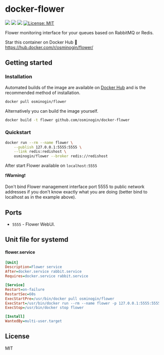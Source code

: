 # docker-flower

[![](https://img.shields.io/docker/build/osminogin/docker-flower.svg)](https://hub.docker.com/r/osminogin/docker-flower/builds/) [![](https://img.shields.io/docker/stars/osminogin/docker-flower.svg)](https://hub.docker.com/r/osminogin/docker-flower) [![](https://images.microbadger.com/badges/image/osminogin/docker-flower.svg)](https://microbadger.com/images/osminogin/docker-flower) [![License: MIT](https://img.shields.io/badge/License-MIT-lightgrey.svg)](https://opensource.org/licenses/MIT)

Flower monitoring interface for your queues based on RabbitMQ or Redis.

Star this container on Docker Hub :star2: https://hub.docker.com/r/osminogin/flower/


## Getting started


### Installation

Automated builds of the image are available on [Docker Hub](https://hub.docker.com/r/osminogin/flower/) and is the recommended method of installation.

```bash
docker pull osminogin/flower
```

Alternatively you can build the image yourself.

```bash
docker build -t flower github.com/osminogin/docker-flower
```


### Quickstart


```bash
docker run --rm --name flower \
    --publish 127.0.0.1:5555:5555 \
    --link redis:redishost \
    osminogin/flower --broker redis://redishost
```

After start Flower available on `localhost:5555`

:exclamation:**Warning**:exclamation:

Don't bind Flower management interface port 5555 to public network addresses if you don't know exactly what you are doing (better bind to localhost as in the example above).


## Ports

* `5555` - Flower WebUI.


## Unit file for systemd

#### flower.service

```ini
[Unit]
Description=Flower service
After=docker.service rabbit.service
Requires=docker.service rabbit.service

[Service]
Restart=on-failure
RestartSec=60s
ExecStartPre=/usr/bin/docker pull osminogin/flower
ExecStart=/usr/bin/docker run --rm --name flower -p 127.0.0.1:5555:5555 --link rabbit:rabbit osminogin/flower --broker amqp://rabbit
ExecStop=/usr/bin/docker stop flower

[Install]
WantedBy=multi-user.target
```

## License

MIT
